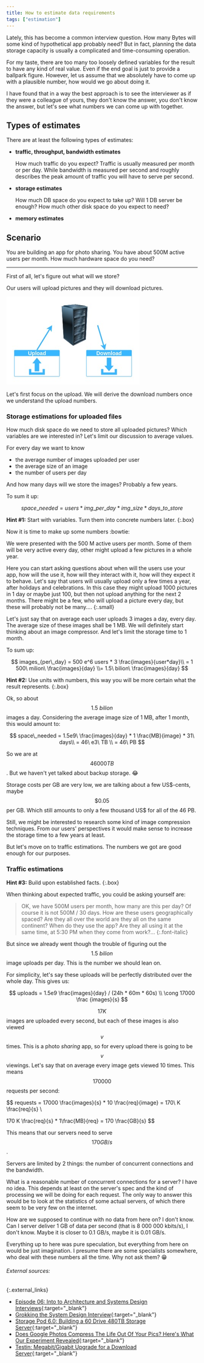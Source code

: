 ```yaml
---
title: How to estimate data requirements
tags: ["estimation"]
---
```


Lately, this has become a common interview question. How many Bytes will some kind of hypothetical app probably need? But in fact, planning the data storage capacity is usually a complicated and time-consuming operation.

For my taste, there are too many too loosely defined variables for the result to have any kind of real value. Even if the end goal is just to provide a ballpark figure. However, let us assume that we absolutely have to come up with a plausible number, how would we go about doing it.

I have found that in a way the best approach is to see the interviewer as if they were a colleague of yours, they don't know the answer, you don't know the answer, but let's see what numbers we can come up with together.

## Types of estimates

There are at least the following types of estimates:
- **traffic, throughput, bandwidth estimates**
  
  How much traffic do you expect? Traffic is usually measured per month or per day. While bandwidth is measured per second and roughly describes the peak amount of traffic you will have to serve per second.
 
- **storage estimates**

  How much DB space do you expect to take up? Will 1 DB server be enough? How much other disk space do you expect to need?

- **memory estimates**



## Scenario

You are building an app for photo sharing. You have about 500M active users per month. How much hardware space do you need?

---

First of all, let's figure out what will we store? 

Our users will upload pictures and they will download pictures. 

![Uploads-and-downloads](/assets/estimates-upload-download.jpg)

Let's first focus on the upload. We will derive the download numbers once we understand the upload numbers.

### Storage estimations for uploaded files

How much disk space do we need to store all uploaded pictures? Which variables are we interested in? Let's limit our discussion to average values. 

For every day we want to know
- the average number of images uploaded per user
- the average size of an image
- the number of users per day

And how many days will we store the images? Probably a few years.

To sum it up:

$$ 
space\_needed = users * img\_per\_day * img\_size * days\_to\_store
$$

**Hint #1:** Start with variables. Turn them into concrete numbers later.
{:.box}

Now it is time to make up some numbers :bowtie:

We were presented with the 500 M active users per month. Some of them will be very active every day, other might upload a few pictures in a whole year. 

Here you can start asking questions about when will the users use your app, how will the use it, how will they interact with it, how will they expect it to behave. Let's say that users will usually upload only a few times a year, after holidays and celebrations. In this case they might upload 1000 pictures in 1 day or maybe just 100, but then not upload anything for the next 2 months. There might be a few, who will upload a picture every day, but these will probably not be many.... 
{:.small}

Let's just say that on average each user uploads 3 images a day, every day. The average size of these images shall be 1 MB. We will definitely start thinking about an image compressor. And let's limit the storage time to 1 month.

To sum up:

$$
images_{per\_day} = 500 e^6 users * 3 \frac{images}{user*day}\\ 
= 1 500\ milion\ \frac{images}{day} \\= 1.5\ bilion\ \frac{images}{day} 
$$

**Hint #2:** Use units with numbers, this way you will be more certain what the result represents. 
{:.box}

Ok, so about $$1.5\ bilion$$ images a day. Considering the average image size of 1 MB, after 1 month, this would amount to:

$$
  space\_needed = 1.5e9\ \frac{images}{day} * 1 \frac{MB}{image} * 31\ days\\
  = 46\ e3\ TB \\
  = 46\ PB
$$ 

So we are at $$46 000 TB$$. But we haven't yet talked about backup storage. :joy: 

Storage costs per GB are very low, we are talking about a few US$-cents, maybe $$\$0.05$$ per GB. Which still amounts to only a few thousand US$ for all of the 46 PB.

Still, we might be interested to research some kind of image compression techniques. From our users' perspectives it would make sense to increase the storage time to a few years at least.

But let's move on to traffic estimations. The numbers we got are good enough for our purposes.

### Traffic estimations

**Hint #3:** Build upon established facts.
{:.box}

When thinking about expected traffic, you could be asking yourself are: 

> OK, we have 500M users per month, how many are this per day? Of course it is not 500M / 30 days. How are these users geographically spaced? Are they all over the world are they all on the same continent? When do they use the app? Are they all using it at the same time, at 5:30 PM when they come from work?...
{:.font-italic}

But since we already went though the trouble of figuring out the $$1.5\ bilion$$ image uploads per day. This is the number we should lean on.

For simplicity, let's say these uploads will be perfectly distributed over the whole day. This gives us:

$$
  uploads = 1.5e9 \frac{images}{day} / (24h * 60m * 60s) \\
  \cong 17000 \frac {images}{s}
$$

$$17K$$ images are uploaded every second, but each of these images is also viewed $$v$$ times. This is a photo *sharing* app, so for every upload there is going to be $$v$$ viewings. Let's say that on average every image gets viewed 10 times. This means $$170 000$$ requests per second:

$$
 requests = 17000 \frac{images}{s} * 10 \frac{req}{image} = 170\ K \frac{req}{s} \\ 

  170 K \frac{req}{s} * 1\frac{MB}{req} = 170 \frac{GB}{s}
$$

This means that our servers need to serve $$170 GB/s$$.

Servers are limited by 2 things: the number of concurrent connections and the bandwidth.

What is a reasonable number of concurrent connections for a server? I have no idea. This depends at least on the server's spec and the kind of processing we will be doing for each request. The only way to answer this would be to look at the statistics of some actual servers, of which there seem to be very few on the internet.

How are we supposed to continue with no data from here on? I don't know. Can I server deliver 1 GB of data per second (that is 8 000 000 kbits/s), I don't know. Maybe it is closer to 0.1 GB/s, maybe it is 0.01 GB/s. 

Everything up to here was pure speculation, but everything from here on would be just imagination. I presume there are some specialists somewhere, who deal with these numbers all the time. Why not ask them? :grin:





###### External sources:
{:.external_links}

- [Episode 06: Into to Architecture and Systems Design Interviews](https://www.youtube.com/watch?v=ZgdS0EUmn70){:target="_blank"}
- [Grokking the System Design Interview](https://www.educative.io/collection/5668639101419520/5649050225344512){:target="_blank"}
- [Storage Pod 6.0: Building a 60 Drive 480TB Storage Server](https://www.backblaze.com/blog/open-source-data-storage-server/){:target="_blank"}
- [Does Google Photos Compress The Life Out Of Your Pics? Here's What Our Experiment Revealed](https://www.huffingtonpost.in/arpit-verma/bursting-the-myth-of-comp_b_8902076.html){:target="_blank"}
- [Testin: Megabit/Gigabit Upgrade 
for a Download Server](https://www.paessler.com/tools/webstress/sample_performance_tests/megabit_gigabit_upgrade_for_a_download_server){:target="_blank"}
